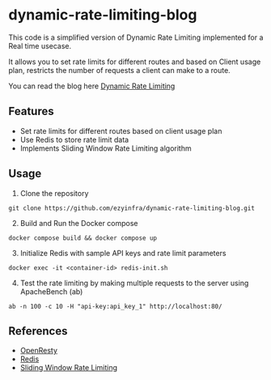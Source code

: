 # dynamic-rate-limiting-blog

This code is a simplified version of Dynamic Rate Limiting implemented for a Real time usecase.

It allows you to set rate limits for different routes and based on Client usage plan, restricts the number of requests a client can make to a route.

You can read the blog here [Dynamic Rate Limiting](https://blog.ezyinfra.dev/implementing-real-time-dynamic-rate-limiting-for-apis-using-nginx-redis-d69d0b5e8093)

## Features

- Set rate limits for different routes based on client usage plan
- Use Redis to store rate limit data
- Implements Sliding Window Rate Limiting algorithm

## Usage

1. Clone the repository
```
git clone https://github.com/ezyinfra/dynamic-rate-limiting-blog.git
```
2. Build and Run the Docker compose
```
docker compose build && docker compose up
```
3. Initialize Redis with sample API keys and rate limit parameters
```
docker exec -it <container-id> redis-init.sh
```
4. Test the rate limiting by making multiple requests to the server using ApacheBench (ab)
```
ab -n 100 -c 10 -H "api-key:api_key_1" http://localhost:80/
```

## References

- [OpenResty](https://openresty.org/)
- [Redis](https://redis.io/)
- [Sliding Window Rate Limiting](https://www.nginx.com/blog/rate-limiting-nginx/)
